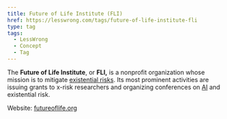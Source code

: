 ```yaml
---
title: Future of Life Institute (FLI)
href: https://lesswrong.com/tags/future-of-life-institute-fli
type: tag
tags:
  - LessWrong
  - Concept
  - Tag
---
```


The **Future of Life Institute**, or **FLI,**  is a nonprofit organization whose mission is to mitigate [existential risks](existential-risk). Its most prominent activities are issuing grants to x-risk researchers and organizing conferences on [AI](ai) and existential risk.

Website: [futureoflife.org](https://futureoflife.org)